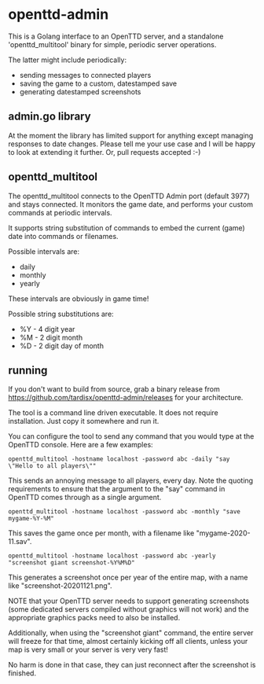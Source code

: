 # openttd-admin

This is a Golang interface to an OpenTTD server, and a standalone 'openttd_multitool' binary
for simple, periodic server operations.

The latter might include periodically:

* sending messages to connected players
* saving the game to a custom, datestamped save
* generating datestamped screenshots

## admin.go library

At the moment the library has limited support for anything except managing
responses to date changes. Please tell me your use case and I will be happy
to look at extending it further. Or, pull requests accepted :-)

## openttd_multitool

The openttd_multitool connects to the OpenTTD Admin port (default 3977)
and stays connected. It monitors the game date, and performs your custom commands
at periodic intervals.

It supports string substitution of commands to embed the current (game) date 
into commands or filenames.

Possible intervals are:

* daily
* monthly
* yearly

These intervals are obviously in game time!

Possible string substitutions are:

* %Y - 4 digit year
* %M - 2 digit month
* %D - 2 digit day of month

## running

If you don't want to build from source, grab a binary release from
https://github.com/tardisx/openttd-admin/releases for your architecture.

The tool is a command line driven executable. It does not require installation.
Just copy it somewhere and run it.

You can configure the tool to send any command that you would type at the OpenTTD
console. Here are a few examples:

    openttd_multitool -hostname localhost -password abc -daily "say \"Hello to all players\""

This sends an annoying message to all players, every day. Note the quoting requirements to ensure
that the argument to the "say" command in OpenTTD comes through as a single argument.

    openttd_multitool -hostname localhost -password abc -monthly "save mygame-%Y-%M"

This saves the game once per month, with a filename like "mygame-2020-11.sav".

    openttd_multitool -hostname localhost -password abc -yearly "screenshot giant screenshot-%Y%M%D"

This generates a screenshot once per year of the entire map, with a name like "screenshot-20201121.png".

NOTE that your OpenTTD server needs to support generating screenshots (some dedicated servers compiled without
graphics will not work) and the appropriate graphics packs need to also be installed.

Additionally, when using the "screenshot giant" command, the entire server will freeze for that time, almost
certainly kicking off all clients, unless your map is very small or your server is very very fast!

No harm is done in that case, they can just reconnect after the screenshot is finished.
